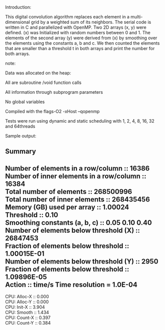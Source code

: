 


  Introduction:

  This digital convolution algorithm replaces each element in a  multi-dimensional grid by a weighted sum of its neighbors. The serial code is written in C and parallelized with OpenMP. Two 2D arrays (x, y) were defined. (x) was Initialized with random numbers between 0 and 1. The elements of the second array (y) were derived from (x) by smoothing over the elements using the constants a, b and c. We then counted the elements that are smaller than a threshold t in both arrays and print the number for both arrays. 


  note: 

  Data was allocated on the heap:

  All are subroutine /void function calls 

  All information through subprogram parameters 

  No global variables 

  Compiled with the flags-O2 -xHost –qopenmp

  Tests were run using dynamic and  static scheduling with 1, 2, 4, 8, 16, 32 and 64threads 
   


  Sample output:


Summary 
-------  
Number of elements in a row/column       :: 16386  
Number of inner elements in a row/column :: 16384  
Total number of elements                 :: 268500996  
Total number of inner elements           :: 268435456  
Memory (GB) used per array               :: 1.00024  
Threshold                                :: 0.10  
Smoothing constants (a, b, c)            :: 0.05 0.10 0.40  
Number of elements below threshold (X)   :: 26847453  
Fraction of elements below threshold     :: 1.00015E-01  
Number of elements below threshold (Y)   :: 2950  
Fraction of elements below threshold     :: 1.09896E-05  
Action       :: time/s Time resolution = 1.0E-04  
------  
CPU: Alloc-X :: 0.000  
CPU: Alloc-Y :: 0.000  
CPU: Init-X  :: 3.904  
CPU: Smooth  :: 1.434  
CPU: Count-X :: 0.397  
CPU: Count-Y :: 0.384  

  
 
